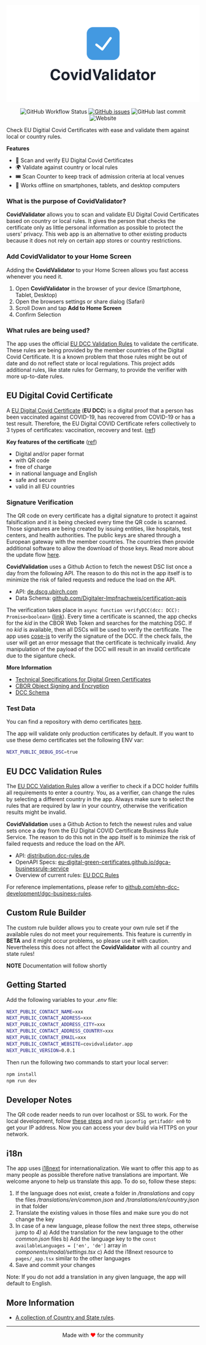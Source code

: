 <img src="./assets/covid-validator-preview.png" alt="Logo Covid Validator" />

<div align="center">

![GitHub Workflow Status](https://img.shields.io/github/workflow/status/timokoenig/covid-validator/Build%20and%20run%20unit%20tests) [![GitHub issues](https://img.shields.io/github/issues/timokoenig/covid-validator)](https://github.com/timokoenig/covid-validator/issues) ![GitHub last commit](https://img.shields.io/github/last-commit/timokoenig/covid-validator) ![Website](https://img.shields.io/website?down_message=offline&label=webapp&up_message=online&url=https%3A%2F%2Fcovidvalidator.app)

</div>

Check EU Digitial Covid Certificates with ease and validate them against local or country rules.

**Features**

- 📱 Scan and verify EU Digital Covid Certificates
- 🌍 Validate against country or local rules
- 🎟 Scan Counter to keep track of admission criteria at local venues
- 📴 Works offline on smartphones, tablets, and desktop computers

### What is the purpose of CovidValidator?

**CovidValidator** allows you to scan and validate EU Digital Covid Certificates based on country or local rules. It gives the person that checks the certificate only as little personal information as possible to protect the users' privacy. This web app is an alternative to other existing products because it does not rely on certain app stores or country restrictions.

### Add CovidValidator to your Home Screen

Adding the **CovidValidator** to your Home Screen allows you fast access whenever you need it.

1. Open **CovidValidator** in the browser of your device (Smartphone, Tablet, Desktop)
2. Open the browsers settings or share dialog (Safari)
3. Scroll Down and tap **Add to Home Screen**
4. Confirm Selection

### What rules are being used?

The app uses the official [EU DCC Validation Rules](#eu-dcc-validation-rules) to validate the certificate. These rules are being provided by the member countries of the Digital Covid Certificate. It is a known problem that those rules might be out of date and do not reflect state or local regulations. This project adds additional rules, like state rules for Germany, to provide the verifier with more up-to-date rules.

## EU Digital Covid Certificate

A [EU Digital Covid Certificate](https://ec.europa.eu/info/live-work-travel-eu/coronavirus-response/safe-covid-19-vaccines-europeans/eu-digital-covid-certificate_en) (**EU DCC**) is a digital proof that a person has been vaccinated against COVID-19, has recovered from COVID-19 or has a test result. Therefore, the EU Digital COVID Certificate refers collectively to 3 types of certificates: vaccination, recovery and test. ([ref](https://ec.europa.eu/health/ehealth-digital-health-and-care/ehealth-and-covid-19_en))

**Key features of the certificate** ([ref](https://ec.europa.eu/info/live-work-travel-eu/coronavirus-response/safe-covid-19-vaccines-europeans/eu-digital-covid-certificate_en))

- Digital and/or paper format
- with QR code
- free of charge
- in national language and English
- safe and secure
- valid in all EU countries

### Signature Verification

The QR code on every certificate has a digital signature to protect it against falsification and it is being checked every time the QR code is scanned. Those signatures are being created by issuing entities, like hospitals, test centers, and health authorities. The public keys are shared through a European gateway with the member countries. The countries then provide additional software to allow the download of those keys. Read more about the update flow [here](https://github.com/Digitaler-Impfnachweis/certification-apis/blob/master/dsc-update/README.md).

**CovidValidation** uses a Github Action to fetch the newest DSC list once a day from the following API. The reason to do this not in the app itself is to minimize the risk of failed requests and reduce the load on the API.

- API: [de.dscg.ubirch.com](https://de.dscg.ubirch.com/trustList/DSC/)
- Data Schema: [github.com/Digitaler-Impfnachweis/certification-apis](https://github.com/Digitaler-Impfnachweis/certification-apis/blob/master/dsc-update/README.md#data-schema)

The verification takes place in `async function verifyDCC(dcc: DCC): Promise<boolean>` ([link](https://github.com/timokoenig/covid-validator/blob/bbf92a6df5ad56463d8e6fd47190ed4a1f023b3a/utils/dcc.ts#L219)). Every time a certificate is scanned, the app checks for the _kid_ in the CBOR Web Token and searches for the matching DSC. If no _kid_ is available, then all DSCs will be used to verify the certificate. The app uses [cose-js](https://github.com/erdtman/COSE-JS) to verify the signature of the DCC. If the check fails, the user will get an error message that the certificate is technically invalid. Any manipulation of the payload of the DCC will result in an invalid certificate due to the siganture check.

**More Information**

- [Technical Specifications for Digital Green Certificates](https://ec.europa.eu/health/system/files/2021-04/digital-green-certificates_v1_en_0.pdf)
- [CBOR Object Signing and Encryption](https://datatracker.ietf.org/doc/html/draft-ietf-cose-msg)
- [DCC Schema](https://github.com/ehn-dcc-development/ehn-dcc-schema)

### Test Data

You can find a repository with demo certificates [here](https://github.com/eu-digital-green-certificates/dcc-quality-assurance).

The app will validate only production certificates by default. If you want to use these demo certificates set the following ENV var:

```bash
NEXT_PUBLIC_DEBUG_DSC=true
```

## EU DCC Validation Rules

The [EU DCC Validation Rules](https://ec.europa.eu/health/system/files/2021-06/eu-dcc_validation-rules_en_0.pdf) allow a verifier to check if a DCC holder fulfills all requirements to enter a country. You, as a verifier, can change the rules by selecting a different country in the app. Always make sure to select the rules that are required by law in your country, otherwise the verification results might be invalid.

**CovidValidation** uses a Github Action to fetch the newest rules and value sets once a day from the EU Digital COVID Certificate Business Rule Service. The reason to do this not in the app itself is to minimize the risk of failed requests and reduce the load on the API.

- API: [distribution.dcc-rules.de](https://distribution.dcc-rules.de)
- OpenAPI Specs: [eu-digital-green-certificates.github.io/dgca-businessrule-service](https://eu-digital-green-certificates.github.io/dgca-businessrule-service/)
- Overview of current rules: [EU DCC Rules](https://timokoenig.github.io/eu-dcc-rules/)

For reference implementations, please refer to [github.com/ehn-dcc-development/dgc-business-rules](https://github.com/ehn-dcc-development/dgc-business-rules).

## Custom Rule Builder

The custom rule builder allows you to create your own rule set if the available rules do not meet your requirements. This feature is currently in **BETA** and it might occur problems, so please use it with caution. Nevertheless this does not affect the **CovidValidator** with all country and state rules!

**NOTE** Documentation will follow shortly

## Getting Started

Add the following variables to your _.env_ file:

```sh
NEXT_PUBLIC_CONTACT_NAME=xxx
NEXT_PUBLIC_CONTACT_ADDRESS=xxx
NEXT_PUBLIC_CONTACT_ADDRESS_CITY=xxx
NEXT_PUBLIC_CONTACT_ADDRESS_COUNTRY=xxx
NEXT_PUBLIC_CONTACT_EMAIL=xxx
NEXT_PUBLIC_CONTACT_WEBSITE=covidvalidator.app
NEXT_PUBLIC_VERSION=0.0.1
```

Then run the following two commands to start your local server:

```sh
npm install
npm run dev
```

## Developer Notes

The QR code reader needs to run over localhost or SSL to work. For the local development, follow [these steps](https://github.com/vercel/next.js/discussions/10935#discussioncomment-1540436) and run `ipconfig getifaddr en0` to get your IP address. Now you can access your dev build via HTTPS on your network.

## i18n

The app uses [i18next](https://www.i18next.com/) for internationalization. We want to offer this app to as many people as possible therefore native translations are important. We welcome anyone to help us translate this app. To do so, follow these steps:

1. If the language does not exist, create a folder in _/translations_ and copy the files _/translations/en/common.json_ and _/translations/en/country.json_ in that folder
2. Translate the existing values in those files and make sure you do not change the key
3. In case of a new language, please follow the next three steps, otherwise jump to _4)_
   a) Add the translation for the new language to the other _common.json_ files
   b) Add the language key to the `const availableLanguages = ['en', 'de']` array in _components/modal/settings.tsx_
   c) Add the i18next resource to `pages/_app.tsx` similar to the other languages
4. Save and commit your changes

Note: If you do not add a translation in any given language, the app will default to English.

## More Information

- [A collection of Country and State rules](./docs/README.md).

---

<p align="center">Made with <span style="color: red">♥</span> for the community</p>
